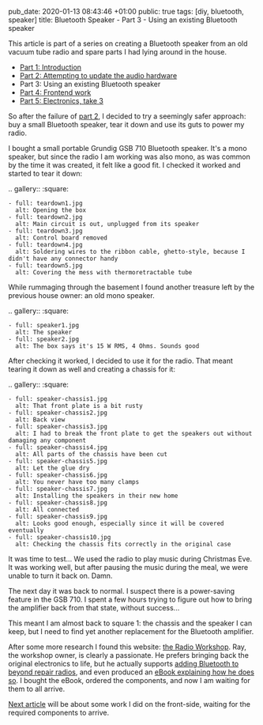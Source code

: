 pub_date: 2020-01-13 08:43:46 +01:00
public: true
tags: [diy, bluetooth, speaker]
title: Bluetooth Speaker - Part 3 - Using an existing Bluetooth speaker

This article is part of a series on creating a Bluetooth speaker from an old vacuum tube radio and spare parts I had lying around in the house.

- [Part 1: Introduction][part1]
- [Part 2: Attempting to update the audio hardware][part2]
- Part 3: Using an existing Bluetooth speaker
- [Part 4: Frontend work][part4]
- [Part 5: Electronics, take 3][part5]

[part1]: /2019/bluetooth-speaker-part-1-introduction
[part2]: /2019/bluetooth-speaker-part-2-audio-hardware
[part4]: /2020/bluetooth-speaker-part-4-frontend-work
[part5]: /2020/bluetooth-speaker-part-5-electronics-take-3

So after the failure of [part 2][part2], I decided to try a seemingly safer approach: buy a small Bluetooth speaker, tear it down and use its guts to power my radio.

I bought a small portable Grundig GSB 710 Bluetooth speaker. It's a mono speaker, but since the radio I am working was also mono, as was common by the time it was created, it felt like a good fit. I checked it worked and started to tear it down:

.. gallery::
    :square:

    - full: teardown1.jpg
      alt: Opening the box
    - full: teardown2.jpg
      alt: Main circuit is out, unplugged from its speaker
    - full: teardown3.jpg
      alt: Control board removed
    - full: teardown4.jpg
      alt: Soldering wires to the ribbon cable, ghetto-style, because I didn't have any connector handy
    - full: teardown5.jpg
      alt: Covering the mess with thermoretractable tube

<!-- break -->

While rummaging through the basement I found another treasure left by the previous house owner: an old mono speaker.

.. gallery::
    :square:

    - full: speaker1.jpg
      alt: The speaker
    - full: speaker2.jpg
      alt: The box says it's 15 W RMS, 4 Ohms. Sounds good

After checking it worked, I decided to use it for the radio. That meant tearing it down as well and creating a chassis for it:

.. gallery::
    :square:

    - full: speaker-chassis1.jpg
      alt: That front plate is a bit rusty
    - full: speaker-chassis2.jpg
      alt: Back view
    - full: speaker-chassis3.jpg
      alt: I had to break the front plate to get the speakers out without damaging any component
    - full: speaker-chassis4.jpg
      alt: All parts of the chassis have been cut
    - full: speaker-chassis5.jpg
      alt: Let the glue dry
    - full: speaker-chassis6.jpg
      alt: You never have too many clamps
    - full: speaker-chassis7.jpg
      alt: Installing the speakers in their new home
    - full: speaker-chassis8.jpg
      alt: All connected
    - full: speaker-chassis9.jpg
      alt: Looks good enough, especially since it will be covered eventually
    - full: speaker-chassis10.jpg
      alt: Checking the chassis fits correctly in the original case

It was time to test... We used the radio to play music during Christmas Eve. It was working well, but after pausing the music during the meal, we were unable to turn it back on. Damn.

The next day it was back to normal. I suspect there is a power-saving feature in the GSB 710. I spent a few hours trying to figure out how to bring the amplifier back from that state, without success...

This meant I am almost back to square 1: the chassis and the speaker I can keep, but I need to find yet another replacement for the Bluetooth amplifier.

After some more research I found this website: [the Radio Workshop][workshop]. Ray, the workshop owner, is clearly a passionate. He prefers bringing back the original electronics to life, but he actually supports [adding Bluetooth to beyond repair radios][workshop-bluetooth], and even produced an [eBook explaining how he does so][ebook]. I bought the eBook, ordered the components, and now I am waiting for them to all arrive.

[Next article][part4] will be about some work I did on the front-side, waiting for the required components to arrive.

[workshop]: https://www.radio-workshop.co.uk/
[workshop-bluetooth]: https://www.radio-workshop.co.uk/bluetooth-technology/
[ebook]: https://www.radio-workshop.co.uk/turn-a-vintage-radio-into-a-bluetooth-speaker-ebook/
